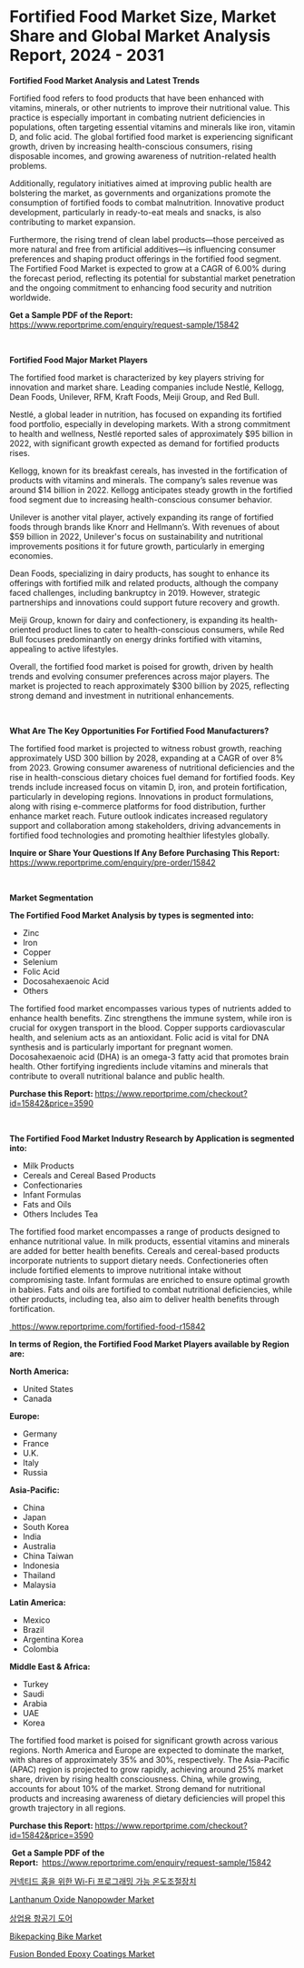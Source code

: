 <p><h1>Fortified Food Market Size, Market Share and Global Market Analysis Report, 2024 - 2031</h1></p><p><strong>Fortified Food Market Analysis and Latest Trends</strong></p>
<p><p>Fortified food refers to food products that have been enhanced with vitamins, minerals, or other nutrients to improve their nutritional value. This practice is especially important in combating nutrient deficiencies in populations, often targeting essential vitamins and minerals like iron, vitamin D, and folic acid. The global fortified food market is experiencing significant growth, driven by increasing health-conscious consumers, rising disposable incomes, and growing awareness of nutrition-related health problems. </p><p>Additionally, regulatory initiatives aimed at improving public health are bolstering the market, as governments and organizations promote the consumption of fortified foods to combat malnutrition. Innovative product development, particularly in ready-to-eat meals and snacks, is also contributing to market expansion. </p><p>Furthermore, the rising trend of clean label products—those perceived as more natural and free from artificial additives—is influencing consumer preferences and shaping product offerings in the fortified food segment. The Fortified Food Market is expected to grow at a CAGR of 6.00% during the forecast period, reflecting its potential for substantial market penetration and the ongoing commitment to enhancing food security and nutrition worldwide.</p></p>
<p><strong>Get a Sample PDF of the Report:&nbsp;</strong> <a href="https://www.reportprime.com/enquiry/request-sample/15842">https://www.reportprime.com/enquiry/request-sample/15842</a></p>
<p>&nbsp;</p>
<p><strong>Fortified Food Major Market Players</strong></p>
<p><p>The fortified food market is characterized by key players striving for innovation and market share. Leading companies include Nestlé, Kellogg, Dean Foods, Unilever, RFM, Kraft Foods, Meiji Group, and Red Bull. </p><p>Nestlé, a global leader in nutrition, has focused on expanding its fortified food portfolio, especially in developing markets. With a strong commitment to health and wellness, Nestlé reported sales of approximately $95 billion in 2022, with significant growth expected as demand for fortified products rises.</p><p>Kellogg, known for its breakfast cereals, has invested in the fortification of products with vitamins and minerals. The company’s sales revenue was around $14 billion in 2022. Kellogg anticipates steady growth in the fortified food segment due to increasing health-conscious consumer behavior.</p><p>Unilever is another vital player, actively expanding its range of fortified foods through brands like Knorr and Hellmann’s. With revenues of about $59 billion in 2022, Unilever's focus on sustainability and nutritional improvements positions it for future growth, particularly in emerging economies.</p><p>Dean Foods, specializing in dairy products, has sought to enhance its offerings with fortified milk and related products, although the company faced challenges, including bankruptcy in 2019. However, strategic partnerships and innovations could support future recovery and growth.</p><p>Meiji Group, known for dairy and confectionery, is expanding its health-oriented product lines to cater to health-conscious consumers, while Red Bull focuses predominantly on energy drinks fortified with vitamins, appealing to active lifestyles. </p><p>Overall, the fortified food market is poised for growth, driven by health trends and evolving consumer preferences across major players. The market is projected to reach approximately $300 billion by 2025, reflecting strong demand and investment in nutritional enhancements.</p></p>
<p>&nbsp;</p>
<p><strong>What Are The Key Opportunities For Fortified Food Manufacturers?</strong></p>
<p><p>The fortified food market is projected to witness robust growth, reaching approximately USD 300 billion by 2028, expanding at a CAGR of over 8% from 2023. Growing consumer awareness of nutritional deficiencies and the rise in health-conscious dietary choices fuel demand for fortified foods. Key trends include increased focus on vitamin D, iron, and protein fortification, particularly in developing regions. Innovations in product formulations, along with rising e-commerce platforms for food distribution, further enhance market reach. Future outlook indicates increased regulatory support and collaboration among stakeholders, driving advancements in fortified food technologies and promoting healthier lifestyles globally.</p></p>
<p><strong>Inquire or Share Your Questions If Any Before Purchasing This Report:</strong> <a href="https://www.reportprime.com/enquiry/pre-order/15842">https://www.reportprime.com/enquiry/pre-order/15842</a></p>
<p>&nbsp;</p>
<p><strong>Market Segmentation</strong></p>
<p><strong>The Fortified Food Market Analysis by types is segmented into:</strong></p>
<p><ul><li>Zinc</li><li>Iron</li><li>Copper</li><li>Selenium</li><li>Folic Acid</li><li>Docosahexaenoic Acid</li><li>Others</li></ul></p>
<p><p>The fortified food market encompasses various types of nutrients added to enhance health benefits. Zinc strengthens the immune system, while iron is crucial for oxygen transport in the blood. Copper supports cardiovascular health, and selenium acts as an antioxidant. Folic acid is vital for DNA synthesis and is particularly important for pregnant women. Docosahexaenoic acid (DHA) is an omega-3 fatty acid that promotes brain health. Other fortifying ingredients include vitamins and minerals that contribute to overall nutritional balance and public health.</p></p>
<p><strong>Purchase this Report:&nbsp;</strong><a href="https://www.reportprime.com/checkout?id=15842&price=3590">https://www.reportprime.com/checkout?id=15842&price=3590</a></p>
<p>&nbsp;</p>
<p><strong>The Fortified Food Market Industry Research by Application is segmented into:</strong></p>
<p><ul><li>Milk Products</li><li>Cereals and Cereal Based Products</li><li>Confectionaries</li><li>Infant Formulas</li><li>Fats and Oils</li><li>Others Includes Tea</li></ul></p>
<p><p>The fortified food market encompasses a range of products designed to enhance nutritional value. In milk products, essential vitamins and minerals are added for better health benefits. Cereals and cereal-based products incorporate nutrients to support dietary needs. Confectioneries often include fortified elements to improve nutritional intake without compromising taste. Infant formulas are enriched to ensure optimal growth in babies. Fats and oils are fortified to combat nutritional deficiencies, while other products, including tea, also aim to deliver health benefits through fortification.</p></p>
<p><a href="https://www.reportprime.com/fortified-food-r15842">&nbsp;https://www.reportprime.com/fortified-food-r15842</a></p>
<p><strong>In terms of Region, the Fortified Food Market Players available by Region are:</strong></p>
<p>
    <p> <strong> North America: </strong>
        <ul>
            <li>United States</li>
            <li>Canada</li>
        </ul>
        </p> 
    <p> <strong> Europe: </strong>
        <ul>
            <li>Germany</li>
            <li>France</li>
            <li>U.K.</li>
            <li>Italy</li>
            <li>Russia</li>
        </ul>
        </p> 
    <p> <strong> Asia-Pacific: </strong>
        <ul>
            <li>China</li>
            <li>Japan</li>
            <li>South Korea</li>
            <li>India</li>
            <li>Australia</li>
            <li>China Taiwan</li>
            <li>Indonesia</li>
            <li>Thailand</li>
            <li>Malaysia</li>
        </ul>
        </p> 
    <p> <strong> Latin America: </strong>
        <ul>
            <li>Mexico</li>
            <li>Brazil</li>
            <li>Argentina Korea</li>
            <li>Colombia</li>
        </ul>
        </p> 
    <p> <strong> Middle East & Africa: </strong>
        <ul>
            <li>Turkey</li>
            <li>Saudi</li>
            <li>Arabia</li>
            <li>UAE</li>
            <li>Korea</li>
        </ul>
    </p>
    </p>
<p><p>The fortified food market is poised for significant growth across various regions. North America and Europe are expected to dominate the market, with shares of approximately 35% and 30%, respectively. The Asia-Pacific (APAC) region is projected to grow rapidly, achieving around 25% market share, driven by rising health consciousness. China, while growing, accounts for about 10% of the market. Strong demand for nutritional products and increasing awareness of dietary deficiencies will propel this growth trajectory in all regions.</p></p>
<p><strong>Purchase this Report: </strong><a href="https://www.reportprime.com/checkout?id=15842&price=3590">https://www.reportprime.com/checkout?id=15842&price=3590</a></p>
<p>&nbsp;<strong>Get a Sample PDF of the Report:&nbsp;&nbsp;</strong><a href="https://www.reportprime.com/enquiry/request-sample/15842">https://www.reportprime.com/enquiry/request-sample/15842</a></p>
<p><strong></strong></p>
<p><p><a href="https://medium.com/@gabrielblanda5656/wi-fi-programmable-thermostat-for-connected-home-market-%EC%9D%98-%EA%B8%80%EB%A1%9C%EB%B2%8C-%EC%8B%9C%EC%9E%A5-%EA%B0%9C%EC%9A%94%EB%8A%94-%EC%A0%84-%EC%84%B8%EA%B3%84-%EB%B0%8F-%EC%A3%BC%EC%9A%94-%EC%8B%9C%EC%9E%A5%EC%9D%98-%EC%82%B0%EC%97%85%EC%97%90-%EC%98%81%ED%96%A5%EC%9D%84-%EB%AF%B8%EC%B9%98%EB%8A%94-%EC%A3%BC%EC%9A%94-af66119878bd">커넥티드 홈을 위한 Wi-Fi 프로그래밍 가능 온도조절장치</a></p><p><a href="https://medium.com/@paulalkim0612024/the-lanthanum-oxide-nanopowder-market-report-analyzes-important-operational-and-performance-data-13ccc25f058b">Lanthanum Oxide Nanopowder Market</a></p><p><a href="https://medium.com/@gabrielblanda5656/commercial-aircraft-doors-market-%EC%9D%98-%EA%B8%80%EB%A1%9C%EB%B2%8C-%EC%8B%9C%EC%9E%A5-%EA%B0%9C%EC%9A%94%EB%8A%94-%EC%A0%84-%EC%84%B8%EA%B3%84-%EB%B0%8F-%EC%A3%BC%EC%9A%94-%EC%8B%9C%EC%9E%A5%EC%9D%98-%EC%82%B0%EC%97%85%EC%97%90-%EC%98%81%ED%96%A5%EC%9D%84-%EB%AF%B8%EC%B9%98%EB%8A%94-%EC%A3%BC%EC%9A%94-%ED%8A%B8%EB%A0%8C%EB%93%9C%EC%97%90-%EB%8C%80%ED%95%9C-%EB%8F%85%ED%8A%B9%ED%95%9C-%EA%B4%80%EC%A0%90%EC%9D%84-%EC%A0%9C%EA%B3%B5%ED%95%A9%EB%8B%88%EB%8B%A4-55e5b57148d3">상업용 항공기 도어</a></p><p><a href="https://issuu.com/reportprime-2/docs/bikepacking-bike-market-size-2030.p_281c764d74932c">Bikepacking Bike Market</a></p><p><a href="https://www.linkedin.com/pulse/fusion-bonded-epoxy-coatings-industry-forecast-market-eupme?trackingId=1pgLCklhQK%2BJ9aYVfjQjOw%3D%3D">Fusion Bonded Epoxy Coatings Market</a></p></p>
